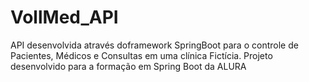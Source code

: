 # VollMed_API

API desenvolvida através doframework SpringBoot para o controle de Pacientes, Médicos e Consultas em uma clínica Fictícia. Projeto desenvolvido para a formação em Spring Boot da ALURA
